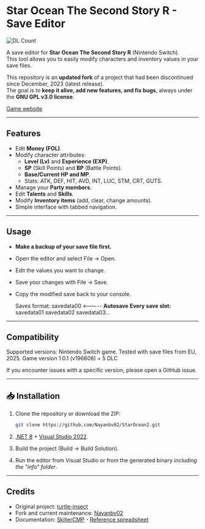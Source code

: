 # Star Ocean The Second Story R - Save Editor

![DL Count](https://img.shields.io/github/downloads/Nayanbv02/StarOcean2/total.svg)


A save editor for **Star Ocean The Second Story R** (Nintendo Switch).  
This tool allows you to easily modify characters and inventory values in your save files.

This repository is an **updated fork** of a project that had been discontinued since December, 2023 (latest release).  
The goal is to **keep it alive, add new features, and fix bugs**, always under the **GNU GPL v3.0 license**.

[Game website](https://www.square-enix-games.com/en_US/games/star-ocean-second-story-r)


---


## Features

- Edit **Money (FOL)**.  
- Modify character attributes:  
  - **Level (Lv)** and **Experience (EXP)**.  
  - **SP** (Skill Points) and **BP** (Battle Points).  
  - **Base/Current HP and MP**.  
  - Stats: ATK, DEF, HIT, AVD, INT, LUC, STM, CRT, GUTS.  
- Manage your **Party members**.  
- Edit **Talents** and **Skills**.  
- Modify **Inventory items** (add, clear, change amounts).  
- Simple interface with tabbed navigation.  


---


## Usage

- **Make a backup of your save file first.**
- Open the editor and select File → Open.
- Edit the values you want to change.
- Save your changes with File → Save.
- Copy the modified save back to your console.

    Saves format: 
        savedata00 <----- **Autosave**
        **Every save slot:**
        savedata01
        savedata02
        savedata03...


---


## Compatibility

Supported versions: Nintendo Switch game.
Tested with save files from EU, 2025. Game version 1.0.1 (v196608) + 5 DLC

If you encounter issues with a specific version, please open a GitHub issue.


---


## 📥 Installation

1. Clone the repository or download the ZIP:  
   ```bash
   git clone https://github.com/Nayanbv02/StarOcean2.git
   ```

2. [.NET 8](https://dotnet.microsoft.com/en-us/download/dotnet/8.0) + [Visual Studio 2022](https://visualstudio.microsoft.com/vs/).

3. Build the project (Build → Build Solution).

4. Run the editor from Visual Studio or from the generated binary *including the "info" folder*.


---


## Credits
- Original project: [turtle-insect](https://github.com/turtle-insect/StarOcean2)
- Fork and current maintenance: [Nayanbv02](https://github.com/Nayanbv02/StarOcean2)
- Documentation: [SkillerCMP](https://github.com/SkillerCMP) - [Reference spreadsheet](https://docs.google.com/spreadsheets/d/1FBkLqn542IIYeFAg3fF1c6W6-pi6ympMFjsJGogquqI)
